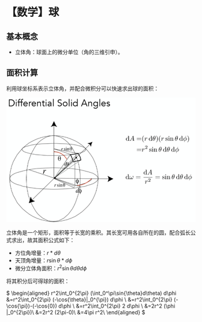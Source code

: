 # 【数学】球

## 基本概念

- 立体角：球面上的微分单位（角的三维引申）。

## 面积计算

利用球坐标系表示立体角，并配合微积分可以快速求出球的面积：

![](../../../../assets/images/v2-08bd4e7fe0adbef6e11f8dc77f344001_1440w.png)

立体角是一个矩形，面积等于长宽的乘积。其长宽可用各自所在的圆，配合弧长公式求出，故其面积公式如下：

- 方位角增量：$r * d\theta$
- 天顶角增量：$r\sin\theta * d\phi$
- 微分立体角面积：$r^2\sin\theta d\theta d\phi$

将其积分后可得球的面积：

$
\begin{aligned}
r^2\int_0^{2\pi} (\int_0^\pi\sin{\theta}d\theta) d\phi 
&=r^2\int_0^{2\pi} (-\cos{\theta}|_0^{\pi}) d\phi \\
&=r^2\int_0^{2\pi} (-\cos{\pi})-(-\cos{0}) d\phi \\
&=r^2\int_0^{2\pi} 2 d\phi \\
&=2r^2 (\phi |_0^{2\pi})\\
&=2r^2 (2\pi-0)\\
&=4\pi r^2\\
\end{aligned}
$